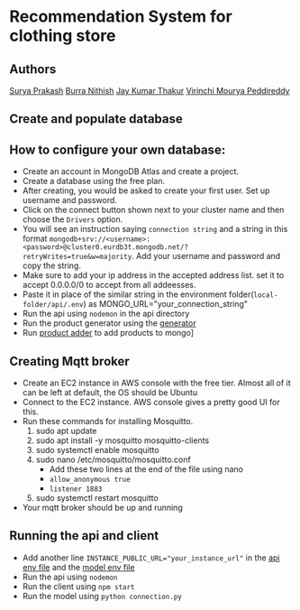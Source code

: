 # Recommendation System for clothing store

## Authors
[Surya Prakash](https://www.github.com/nespar7)
[Burra Nithish](https://github.com/nithishnani-277)
[Jay Kumar Thakur](https://github.com/jkt10125)
[Virinchi Mourya Peddireddy](https://github.com/kreiger444)

## Create and populate database
## How to configure your own database:
* Create an account in MongoDB Atlas and create a project.
* Create a database using the free plan.
* After creating, you would be asked to create your first user. Set up username and password.
* Click on the connect button shown next to your cluster name and then choose the `Drivers` option.
* You will see an instruction saying `connection string` and a string in this format `mongodb+srv://<username>:<password>@cluster0.eurdb3t.mongodb.net/?retryWrites=true&w=majority`. Add your username and password and copy the string.
* Make sure to add your ip address in the accepted address list. set it to accept 0.0.0.0/0 to accept from all addeesses.
* Paste it in place of the similar string in the environment folder(`local-folder/api/.env`) as MONGO_URL="your_connection_string"
* Run the api using `nodemon` in the api directory
* Run the product generator using the [generator](./model/synthesize/generateProducts)
* Run [product adder](./model/synthesize/generateProducts) to add products to mongo]
  
## Creating Mqtt broker
* Create an EC2 instance in AWS console with the free tier. Almost all of it can be left at default, the OS should be Ubuntu
* Connect to the EC2 instance. AWS console gives a pretty good UI for this.
* Run these commands for installing Mosquitto.
    1. sudo apt update
    2. sudo apt install -y mosquitto mosquitto-clients
    3. sudo systemctl enable mosquitto
    4. sudo nano /etc/mosquitto/mosquitto.conf
        * Add these two lines at the end of the file using nano
        * `allow_anonymous true`
        * `listener 1883`
    6. sudo systemctl restart mosquitto
* Your mqtt broker should be up and running

## Running the api and client
* Add another line `INSTANCE_PUBLIC_URL="your_instance_url"` in the [api env file](./api/.env) and the [model env file](./model/.env)
* Run the api using `nodemon`
* Run the client using `npm start`
* Run the model using `python connection.py`
